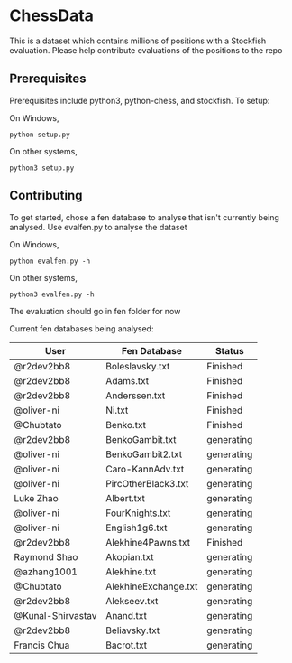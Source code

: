 # ChessData
This is a dataset which contains millions of positions with a Stockfish evaluation. Please help contribute evaluations of the positions to the repo

## Prerequisites
Prerequisites include python3, python-chess, and stockfish.
To setup:

On Windows,

``python setup.py``

On other systems,

``python3 setup.py``

## Contributing
To get started, chose a fen database to analyse that isn't currently being analysed.
Use evalfen.py to analyse the dataset

On Windows,

``python evalfen.py -h``

On other systems,

``python3 evalfen.py -h``


The evaluation should go in fen folder for now

Current fen databases being analysed:

| User	 |	Fen Database | Status |
| -------|-------------- | ------ |
| @r2dev2bb8	 |	Boleslavsky.txt	 | Finished |
| @r2dev2bb8  |  Adams.txt        | Finished |
| @r2dev2bb8  |  Anderssen.txt    | Finished |
| @oliver-ni  |  Ni.txt           | Finished |
| @Chubtato  |  Benko.txt     | Finished |
| @r2dev2bb8  | BenkoGambit.txt | generating  |
| @oliver-ni  |  BenkoGambit2.txt  | generating |
| @oliver-ni  |  Caro-KannAdv.txt  | generating |
| @oliver-ni  |  PircOtherBlack3.txt  | generating |
| Luke Zhao   |  Albert.txt  | generating |
| @oliver-ni  |  FourKnights.txt  | generating |
| @oliver-ni  |  English1g6.txt  | generating |
| @r2dev2bb8  |  Alekhine4Pawns.txt | Finished |
| Raymond Shao|  Akopian.txt    | generating |
| @azhang1001 |  Alekhine.txt   | generating |
| @Chubtato   |  AlekhineExchange.txt | generating |
| @r2dev2bb8  |  Alekseev.txt | generating |
| @Kunal-Shirvastav| Anand.txt| generating |
| @r2dev2bb8  | Beliavsky.txt | generating |
| Francis Chua| Bacrot.txt    | generating |

